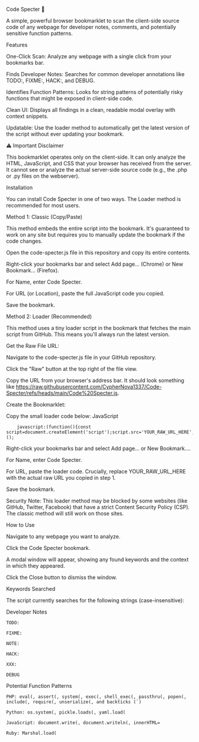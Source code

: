 Code Specter 👻

A simple, powerful browser bookmarklet to scan the client-side source code of any webpage for developer notes, comments, and potentially sensitive function patterns.

Features

  One-Click Scan: Analyze any webpage with a single click from your bookmarks bar.

  Finds Developer Notes: Searches for common developer annotations like TODO:, FIXME:, HACK:, and DEBUG.

  Identifies Function Patterns: Looks for string patterns of potentially risky functions that might be exposed in client-side code.

  Clean UI: Displays all findings in a clean, readable modal overlay with context snippets.

  Updatable: Use the loader method to automatically get the latest version of the script without ever updating your bookmark.

⚠️ Important Disclaimer

This bookmarklet operates only on the client-side. It can only analyze the HTML, JavaScript, and CSS that your browser has received from the server. It cannot see or analyze the actual server-side source code (e.g., the .php or .py files on the webserver).

Installation

You can install Code Specter in one of two ways. The Loader method is recommended for most users.

Method 1: Classic (Copy/Paste)

This method embeds the entire script into the bookmark. It's guaranteed to work on any site but requires you to manually update the bookmark if the code changes.

  Open the code-specter.js file in this repository and copy its entire contents.

  Right-click your bookmarks bar and select Add page... (Chrome) or New Bookmark... (Firefox).

  For Name, enter Code Specter.

  For URL (or Location), paste the full JavaScript code you copied.

  Save the bookmark.

Method 2: Loader (Recommended)

This method uses a tiny loader script in the bookmark that fetches the main script from GitHub. This means you'll always run the latest version.

Get the Raw File URL:

  Navigate to the code-specter.js file in your GitHub repository.

  Click the "Raw" button at the top right of the file view.

  Copy the URL from your browser's address bar. It should look something like https://raw.githubusercontent.com/CypherNova1337/Code-Specter/refs/heads/main/Code%20Specter.js.

Create the Bookmarklet:

  Copy the small loader code below:
        JavaScript

        javascript:(function(){const script=document.createElement('script');script.src='YOUR_RAW_URL_HERE';document.body.appendChild(script);})();

  Right-click your bookmarks bar and select Add page... or New Bookmark....

  For Name, enter Code Specter.

  For URL, paste the loader code. Crucially, replace YOUR_RAW_URL_HERE with the actual raw URL you copied in step 1.

  Save the bookmark.

Security Note: This loader method may be blocked by some websites (like GitHub, Twitter, Facebook) that have a strict Content Security Policy (CSP). The classic method will still work on those sites.

How to Use

  Navigate to any webpage you want to analyze.

  Click the Code Specter bookmark.

  A modal window will appear, showing any found keywords and the context in which they appeared.

  Click the Close button to dismiss the window.

Keywords Searched

The script currently searches for the following strings (case-insensitive):

Developer Notes

    TODO:

    FIXME:

    NOTE:

    HACK:

    XXX:

    DEBUG

Potential Function Patterns

    PHP: eval(, assert(, system(, exec(, shell_exec(, passthru(, popen(, include(, require(, unserialize(, and backticks (`)

    Python: os.system(, pickle.loads(, yaml.load(

    JavaScript: document.write(, document.writeln(, innerHTML=

    Ruby: Marshal.load(
